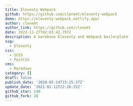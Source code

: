 ```yaml
---
title: Eleventy Webpack
github: https://github.com/clenemt/eleventy-webpack
demo: https://eleventy-webpack.netlify.app/
author: clenemt
author_link: https://github.com/clenemt
date: 2023-11-27T02:03:42.797Z
description: A barebone Eleventy and Webpack boilerplate
ssg:
  - Eleventy
css:
  - SCSS
  - PostCSS
cms:
  - Markdown
category: []
draft: false
publish_date: '2020-05-14T15:25:37Z'
update_date: '2021-01-12T22:26:25Z'
github_star: 140
github_fork: 28
---
```

